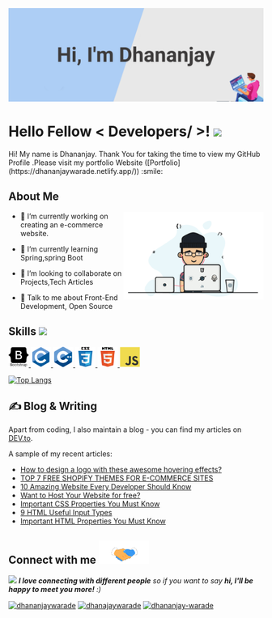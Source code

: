 
![Design and Development](https://github.com/Dhananjaywarade/Dhananjaywarade/blob/main/githubprofile.png)
<h1> Hello Fellow < Developers/ >! <img src = "https://raw.githubusercontent.com/MartinHeinz/MartinHeinz/master/wave.gif" width = 50px> </h1>
<p align='center'></p>
<div size='20px'> Hi! My name is Dhananjay. Thank You for taking the time to view my GitHub Profile .Please visit my portfolio Website ([Portfolio](https://dhananjaywarade.netlify.app/)) :smile: 
</div>
<h2> About Me </h2>

<img width="55%" align="right" alt="Github" src="https://github.com/Dhananjaywarade/Dhananjaywarade/blob/main/programmer.gif" />


- 🔭 I’m currently working on creating an e-commerce website.

- 🌱 I’m currently learning Spring,spring Boot

- 👯 I’m looking to collaborate on Projects,Tech Articles 

- 💬 Talk to me about Front-End Development, Open Source





<h2 align="left"> Skills <img src = "https://media2.giphy.com/media/QssGEmpkyEOhBCb7e1/giphy.gif?cid=ecf05e47a0n3gi1bfqntqmob8g9aid1oyj2wr3ds3mg700bl&rid=giphy.gif" width = 32px> </h2><p align="left"> <a href="https://getbootstrap.com" target="_blank" rel="noreferrer"> <img src="https://raw.githubusercontent.com/devicons/devicon/master/icons/bootstrap/bootstrap-plain-wordmark.svg" alt="bootstrap" width="40" height="40"/> </a> <a href="https://www.cprogramming.com/" target="_blank" rel="noreferrer"> <img src="https://raw.githubusercontent.com/devicons/devicon/master/icons/c/c-original.svg" alt="c" width="40" height="40"/> </a> <a href="https://www.w3schools.com/cpp/" target="_blank" rel="noreferrer"> <img src="https://raw.githubusercontent.com/devicons/devicon/master/icons/cplusplus/cplusplus-original.svg" alt="cplusplus" width="40" height="40"/> </a> <a href="https://www.w3schools.com/css/" target="_blank" rel="noreferrer"> <img src="https://raw.githubusercontent.com/devicons/devicon/master/icons/css3/css3-original-wordmark.svg" alt="css3" width="40" height="40"/> </a> <a href="https://www.w3.org/html/" target="_blank" rel="noreferrer"> <img src="https://raw.githubusercontent.com/devicons/devicon/master/icons/html5/html5-original-wordmark.svg" alt="html5" width="40" height="40"/> </a> <a href="https://developer.mozilla.org/en-US/docs/Web/JavaScript" target="_blank" rel="noreferrer"> <img src="https://raw.githubusercontent.com/devicons/devicon/master/icons/javascript/javascript-original.svg" alt="javascript" width="40" height="40"/> </a> </p>




  [![Top Langs](https://github-readme-stats.vercel.app/api/top-langs/?username=Dhananjaywarade)](https://github.com/Dhananjaywarade/github-readme-stats)

  ## &#x270d; Blog & Writing
  Apart from coding, I also maintain a blog - you can find my articles on [DEV.to](https://dev.to/dhananjaywarade).
  
  
  A sample of my recent articles:
  <!-- BLOG-POST-LIST:START -->

- [How to design a logo with these awesome hovering effects?](https://dev.to/dhananjaywarade/how-to-design-a-logo-with-these-awesome-hovering-effects-43cn)  
- [TOP 7 FREE SHOPIFY THEMES FOR E-COMMERCE SITES](https://dev.to/dhananjaywarade/top-7-free-shopify-themes-for-e-commerce-sites-27jc) 
- [10 Amazing Website Every Developer Should Know](https://dev.to/dhananjaywarade/10-amazing-website-every-developer-should-know-5923)
- [Want to Host Your Website for free?](https://dev.to/dhananjaywarade/want-to-host-your-website-for-free-4e0)
- [Important CSS Properties You Must Know](https://dev.to/dhananjaywarade/important-css-properties-you-must-know-5adp)
- [9 HTML Useful Input Types](https://dev.to/dhananjaywarade/9-html-useful-input-types-frontend-everything-3fa6)
- [Important HTML Properties You Must Know](https://dev.to/dhananjaywarade/html-cheatsheet-for-beginners-3k45)


##  Connect with me <img src='https://github.com/Dhananjaywarade/Dhananjaywarade/blob/main/handshake.gif' width="100px">

  
<img src="https://media.giphy.com/media/LnQjpWaON8nhr21vNW/giphy.gif" width="60"> <em><b>I love connecting with different people</b> so if you want to say <b>hi, I'll be happy to meet you more!</b> :)</em>
 
<p align="left">
<a href="https://dev.to/dhananjaywarade" target="blank"><img align="center" src="https://raw.githubusercontent.com/rahuldkjain/github-profile-readme-generator/master/src/images/icons/Social/devto.svg" alt="dhananjaywarade" height="30" width="40" /></a>
<a href="https://twitter.com/dhanajaywarade" target="blank"><img align="center" src="https://raw.githubusercontent.com/rahuldkjain/github-profile-readme-generator/master/src/images/icons/Social/twitter.svg" alt="dhanajaywarade" height="30" width="40" /></a>
<a href="https://linkedin.com/in/dhananjay-warade" target="blank"><img align="center" src="https://raw.githubusercontent.com/rahuldkjain/github-profile-readme-generator/master/src/images/icons/Social/linked-in-alt.svg" alt="dhananjay-warade" height="30" width="40" /></a>
</p>

  

